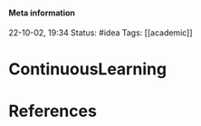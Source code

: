 #### Meta information
22-10-02, 19:34
Status: #idea
Tags: [[academic]]





# ContinuousLearning







# References
